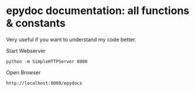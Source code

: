# epydoc documentation: all functions & constants
Very useful if you want to understand my code better.

Start Webserver

    python -m SimpleHTTPServer 8000

Open Browser

    http://localhost:8000/epydocs
